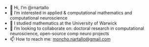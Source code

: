 - 👋 Hi, I’m @rnartallo
- 👀 I’m interested in applied & computational mathematics and computational neuroscience
- 🌱 I studied mathematics at the University of Warwick
- 💞️ I’m looking to collaborate on: doctoral research in computational neuroscience, open-source comp neuro projects
- 📫 How to reach me: moncho.nartallo@gmail.com
